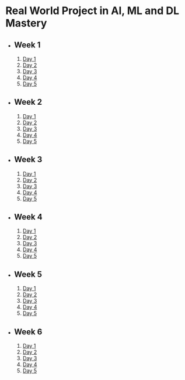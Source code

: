 # Real World Project in AI, ML and DL Mastery

- ## Week 1

   1. [Day 1](https://www.facebook.com/iCodeguru/videos/409177125137734)
   2. [Day 2](https://www.facebook.com/iCodeguru/videos/1229728961674809)
   3. [Day 3](https://www.facebook.com/iCodeguru/videos/1173102677120779)
   4. [Day 4](https://www.facebook.com/iCodeguru/videos/1261066485338068)
   5. [Day 5]()

- ## Week 2

   1. [Day 1](https://www.facebook.com/watch/?v=3426790517625889)
   2. [Day 2]()
   3. [Day 3](https://www.facebook.com/watch/?v=445331074509679)
   4. [Day 4](https://www.facebook.com/watch/?v=888348956544502)
   5. [Day 5](https://www.facebook.com/watch/?v=1194305341784053)

- ## Week 3

   1. [Day 1](https://www.facebook.com/iCodeguru/videos/829842096003274)
   2. [Day 2](https://www.facebook.com/watch/?v=940736204560893)
   3. [Day 3](https://www.facebook.com/iCodeguru/videos/829391105990894)
   4. [Day 4](https://www.facebook.com/iCodeguru/videos/842668084521869)
   5. [Day 5](https://www.facebook.com/iCodeguru/videos/1274311710597368)

- ## Week 4

   1. [Day 1](https://www.facebook.com/watch/?v=1442356099788236)
   2. [Day 2](https://www.facebook.com/iCodeguru/videos/1208145723828856)
   3. [Day 3](https://www.facebook.com/iCodeguru/videos/1266969857644628)
   4. [Day 4](https://www.facebook.com/watch/?v=1045853626818382)
   5. [Day 5](https://www.facebook.com/iCodeguru/videos/1925322251318890/)

- ## Week 5

   1. [Day 1](https://www.facebook.com/iCodeguru/videos/551380777343710)
   2. [Day 2](https://www.facebook.com/iCodeguru/videos/2128658267550629)
   3. [Day 3](https://www.facebook.com/iCodeguru/videos/546921597833908)
   4. [Day 4](https://www.facebook.com/iCodeguru/videos/394680843683248)
   5. [Day 5](https://www.facebook.com/iCodeguru/videos/1284897032486010)

- ## Week 6

   1. [Day 1](https://www.facebook.com/iCodeguru/videos/1098848351863912)
   2. [Day 2](https://www.facebook.com/iCodeguru/videos/579150877793284)
   3. [Day 3](https://www.facebook.com/iCodeguru/videos/1307046080285517)
   4. [Day 4](https://www.facebook.com/iCodeguru/videos/526561126844375)
   5. [Day 5](https://www.facebook.com/iCodeguru/videos/1611895063017403)

<!-- - ## Week 7

   1. [Day 1](https://www.facebook.com/iCodeguru/videos/1449043725736523)
   2. [Day 2](https://www.facebook.com/iCodeguru/videos/422784304182387)
   3. [Day 3](https://www.facebook.com/iCodeguru/videos/2217744095262287)
   4. [Day 4](https://www.facebook.com/iCodeguru/videos/523092673817976)
   5. [Day 5]() -->

<!-- - ## Week 

   1. [Day 1]()
   2. [Day 2]()
   3. [Day 3]()
   4. [Day 4]()
   5. [Day 5]() -->